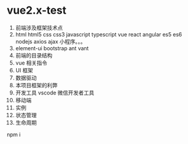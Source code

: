 # vue2.x-test

1. 前端涉及框架技术点
2. html html5 css css3 javascript typescript vue react angular es5 es6  nodejs axios ajax 小程序。。。
3. element-ui bootstrap ant vant
4. 前端的目录结构
5. vue 相关指令
6. UI 框架 
7. 数据驱动
8. 本项目框架的利弊
9. 开发工具 vscode 微信开发者工具
10. 移动端
11. 实例
12. 状态管理
13. 生命周期


npm i 